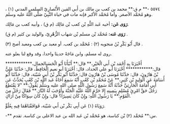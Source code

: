 ٥٥٧٤ -** م ق:** محمد بن كعب بن مالك بن أَبي القين الأَنْصارِيّ السلمي المدني (١) ، وهو مُحَمَّد الأصغر. وأما مُحَمَّد الأكبر فإنه مات في حياة النَّبِيّ صَلَّى اللَّهُ عليه وسلم.

**رَوَى عَن:** أخيه عَبد اللَّهِ بْن كعب بْن مَالِك (م ق) ، وأبيه كعب بن مَالِك.

**رَوَى عَنه:** مُحَمَّد بْن مسلم بْن شهاب الزُّهْرِيّ، والوليد بن كثير (م ق) .

قال أَبُو بَكْرِ بْنُ منجويه (٢) : مُحَمَّد بن كعب. أو معبد بن كعب ومعبد أصح (٣) .

روى له مسلم، وابن مَاجَهْ حديثا واحدا، وقد وقع لنا بعلو عنه.

أَخْبَرَنَا بِهِ أَحْمَد بْن أَبي الْخَيْرِ،** قال:** أَنْبَأَنَا أَبُو الْحَسَنِالجمال،************ قال:************ أَخْبَرَنَا أبو علي الحداد، قال: أَخْبَرَنَا أبو نعيم الْحَافِظُ، قال: حَدَّثَنَا عَلِيُّ بْنُ هَارُونَ، قال: حَدَّثَنَا مُوسَى بْنُ هَارُونَ قال: حَدَّثَنَا أَبُو بَكْرِ بْنُ أَبي شَيْبَة، قال: حَدَّثَنَا أَبُو أُسَامَةَ عَنِ الْوَلِيدِ بْنِ كَثِيرٍ،** عَنْ مُحَمَّدِ بْنِ كَعْبٍ أَنَّهُ سَمِعَ أَخَاهُ عَبد اللَّهِ بْنَ كَعْبٍ يُحَدِّثُ عَن أَبِي أُمَامَةَ الْحَارِثِيِّ حَدَّثَهُ أَنَّهُ سَمِعَ رَسُول اللَّهِ صلى الله عليه وسَلَّمَ يَقُولُ:** "لا يَقْتَطِعُ رَجُلٌ حَقَّ امْرِئٍ مُسْلِمٍ بِيَمِينِهِ إِلا حَرَّمَ اللَّهُ عَلَيْهِ الْجَنَّةَ وأَوْجَبَ لَهُ النَّارَ.** فَقَالَ رَجُلٌ مِنَ الْقَوْمِ:** يَا رَسُولَ اللَّهِ: وإِنْ كَانَ يَسِيرًا؟ قال: وإِنْ كَانَ سِوَاكًا مِنْ أَرَاكٍ.

رَوَيَاهُ (١) عَن أَبِي بَكْر بْن أَبي شَيْبَة، فَوَافَقْنَاهُمَا فِيهِ بِعُلُوٍّ.

-** س:** مُحَمَّد (٢) بْن كناسة، هو مُحَمَّد بْن عَبد الله بن عبد الاعلى بن كناسة. تقدم.